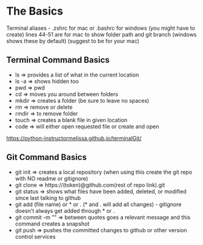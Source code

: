 # The Basics

Terminal aliases - .zshrc for mac or .bashrc for windows (you might have to create)
lines 44-51 are for mac to show folder path and git branch (windows shows these by default) (suggest to be for your mac)

## Terminal Command Basics
- ls => provides a list of what in the current location
- ls -a => shows hidden too
- pwd => pwd
- cd => moves you around between folders
- mkdir => creates a folder (be sure to leave no spaces)
- rm => remove or delete
- rmdir => to remove folder
- touch => creates a blank file in given location
- code => will either open requested file or create and open

https://python-instructormelissa.github.io/terminalGit/

## Git Command Basics
- git init => creates a local repository (when using this create the git repo with NO readme or gitignore)
- git clone => https://(token)@github.com(rest of repo link).git
- git status => shows what files have been added, deleted, or modified since last talking to github
- git add (file name) or * or . (* and . will add all changes) - gitignore doesn't always get added through * or .
- git commit -m "" => between quotes goes a relevant message and this command creates a snapshot
- git push => pushes the committed changes to github or other version control services